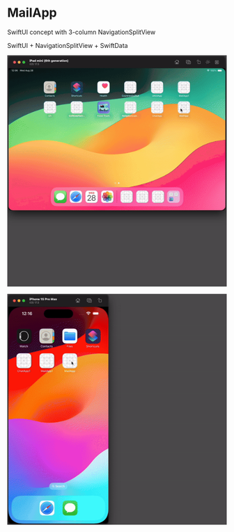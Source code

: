 # MailApp

SwiftUI concept with 3-column NavigationSplitView

SwiftUI + NavigationSplitView + SwiftData

![iPad Demo](gifs/ipad.gif)

![iPhone Demo](gifs/iphone.gif)
